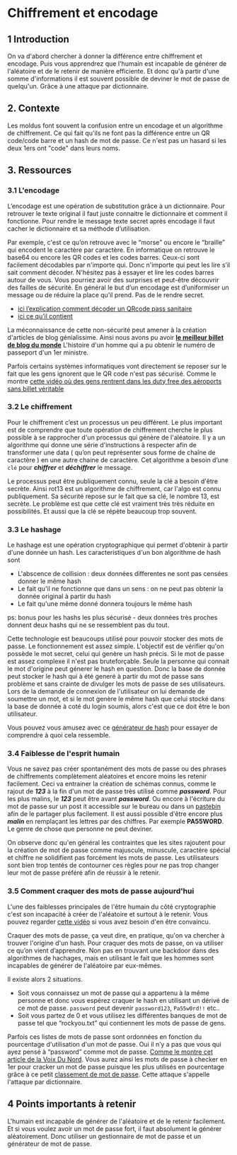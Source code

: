# Chiffrement et encodage

## 1 Introduction
On va d'abord chercher à donner la différence entre chiffrement et encodage. Puis vous apprendrez que l'humain est incapable de générer de l'aléatoire et de le retenir de manière efficiente. Et donc qu'à partir d'une somme d'informations il est souvent possible de deviner le mot de passe de quelqu'un. Grâce à une attaque par dictionnaire.

## 2. Contexte
Les moldus font souvent la confusion entre un encodage et un algorithme de chiffrement. Ce qui fait qu'ils ne font pas la différence entre un QR code/code barre et un hash de mot de passe. Ce n'est pas un hasard si les deux 1ers ont "code" dans leurs noms.

## 3. Ressources
### 3.1 L'encodage
L’encodage est une opération de substitution grâce à un dictionnaire. Pour retrouver le texte original il faut juste connaitre le dictionnaire et comment il fonctionne. Pour rendre le message texte secret après encodage il faut cacher le dictionnaire et sa méthode d’utilisation.

Par exemple, c'est ce qu’on retrouve avec le “morse” ou encore le “braille” qui encodent le caractère par caractère. En informatique on retrouve le base64 ou encore les QR codes et les codes barres. Ceux-ci sont facilement décodables par n'importe qui. Donc n'importe qui peut les lire s’il sait comment décoder. N'hésitez pas à essayer et lire les codes barres autour de vous. Vous pourriez avoir des surprises et peut-être découvrir des failles de sécurité. En général le but d’un encodage est d’uniformiser un message ou de réduire la place qu’il prend. Pas de le rendre secret.

- [ici l’explication comment décoder un QRcode pass sanitaire](https://twitter.com/MathisHammel/status/1418846453590544396?s=20)
- [ici ce qu’il contient](https://twitter.com/cyclOptimiste/status/1400752758098219014?s=20)

La méconnaissance de cette non-sécurité peut amener à la création d'articles de blog génialissime. Ainsi nous avons pu avoir **[le meilleur billet de blog du monde](https://mango.pdf.zone/finding-former-australian-prime-minister-tony-abbotts-passport-number-on-instagram)** L'histoire d'un homme qui a pu obtenir le numéro de passeport d'un 1er ministre.

Parfois certains systèmes informatiques vont directement se reposer sur le fait que les gens ignorent que le QR code n'est pas sécurisé. Comme le montre [cette vidéo où des gens rentrent dans les duty free des aéroports sans billet véritable](https://www.youtube.com/watch?v=qnq0UfOUTlM)

### 3.2 Le chiffrement
Pour le chiffrement c’est un processus un peu différent. Le plus important est de comprendre que toute opération de chiffrement cherche le plus possible à se rapprocher d'un processus qui génère de l'aléatoire. Il y a un algorithme qui donne une série d'instructions à respecter afin de transformer une data ( qu’on peut représenter sous forme de chaîne de caractère ) en une autre chaine de caractère. Cet algorithme a besoin d’une `clé` pour ***chiffrer*** et ***déchiffrer*** le message.

Le processus peut être publiquement connu, seule la clé a besoin d'être secrète. Ainsi rot13 est un algorithme de chiffrement, car  l'algo est connu publiquement. Sa sécurité repose sur le fait que sa clé, le nombre 13, est secrète. Le problème est que cette clé est vraiment très très réduite en possibilités. Et aussi que la clé se répète beaucoup trop souvent.



### 3.3 Le hashage
Le hashage est une opération cryptographique qui permet d'obtenir à partir d'une donnée un hash. Les caracteristiques d'un bon algorithme de hash sont 
- L'abscence de collision : deux données differentes ne sont pas censées donner le même hash  
- Le fait qu'il ne fonctionne que dans un sens : on ne peut pas obtenir la donnée original à partir du hash 
- Le fait qu'une même donné donnera toujours le même hash

ps: bonus pour les hashs les plus sécurisé - deux données très proches donnent deux hashs qui ne se ressemblent pas du tout.

Cette technologie est beaucoups utilisé pour pouvoir stocker des mots de passe. Le fonctionnement est assez simple. 
L'objectif est de vérifier qu'on possède le mot secret, celui qui genère un hash précis. Si le mot de passe est assez complexe il n'est pas bruteforçable. Seule la personne qui connait le mot d'origine peut génerer le hash en question. Donc la base de donnée peut stocker le hash qui à été generé à partir du mot de passe sans problème et sans crainte de divulger les mots de passe de ses utilisateurs. Lors de la demande de connexion de l'utilisateur on lui demande de soumettre un mot, et si le mot genère le même hash que celui stocké dans la base de donnée à coté du login soumis, alors c'est que ce doit être le bon utilisateur. 


Vous pouvez vous amusez avec ce [générateur de hash](https://hashes.com/en/generate/hash) pour essayer de comprendre à quoi cela ressemble.

### 3.4 Faiblesse de l'esprit humain
Vous ne savez pas créer spontanément des mots de passe ou des phrases de chiffrements complètement aléatoires et encore moins les retenir facilement. Ceci va entrainer la création de schémas connus, comme le rajout de ***123*** à la fin d'un mot de passe très utilisé comme ***password***. Pour les plus malins, le ***123*** peut être avant ***password***. Ou encore à l'écriture du mot de passe sur un post it accessible sur le bureau ou dans un [pastebin](pastebin.com) afin de le partager plus facilement. Il est aussi possible d'être encore plus ***malin*** en remplaçant les lettres par des chiffres. Par exemple **PA55W0RD**. Le genre de chose que personne ne peut deviner.

On observe donc qu'en général les contraintes que les sites rajoutent pour la création de mot de passe comme majuscule, minuscule, caractère spécial et chiffre ne solidifient pas forcément les mots de passe. Les utilisateurs sont bien trop tentés de contourner ces règles pour ne pas trop changer leur mot de passe préféré afin de réussir à le retenir.


### 3.5 Comment craquer des mots de passe aujourd'hui
L'une des faiblesses principales de l'être humain du côté cryptographie c'est son incapacité à créer de l'aléatoire et surtout à le retenir. Vous pouvez regarder [cette vidéo](https://www.youtube.com/watch?v=vVXbgbMp0oY) si vous avez besoin d'en être convaincu.

Craquer des mots de passe, ça veut dire, en pratique, qu'on va chercher à trouver l'origine d'un hash. Pour craquer des mots de passe, on va utiliser ce qu’on vient d’apprendre. Non pas en trouvant une backdoor dans des algorithmes de hachages, mais en utilisant le fait que les hommes sont incapables de générer de l'aléatoire par eux-mêmes.

Il existe alors 2 situations.

- Soit vous connaissez un mot de passe qui a appartenu à la même personne et donc vous espérez craquer le hash en utilisant un dérivé de ce mot de passe. `password` peut devenir `password123`, `Pa55w0rd!!` etc..
- Soit vous partez de 0 et vous utilisez les différentes banques de mot de passe tel que “rockyou.txt” qui contiennent les mots de passe de gens.

Parfois ces listes de mots de passe sont ordonnées en fonction du pourcentage d'utilisation d'un mot de passe. Oui il n’y a pas que vous qui ayez pensé à “password” comme mot de passe. [Comme le montre cet article de la Voix Du Nord](https://www.lavoixdunord.fr/1034831/article/2021-06-25/cybersecurite-doudou-ou-marseille-ces-mots-de-passe-les-plus-utilises-en-france). Vous aurez ainsi les mots de passe à checker en 1er pour cracker un mot de passe puisque les plus utilisés en pourcentage grâce à ce petit [classement de mot de passe](https://nordpass.com/json-data/top-worst-passwords/pdfs/worst-passwords-2020-fr.pdf). Cette attaque s'appelle l'attaque par dictionnaire.


## 4 Points importants à retenir
L'humain est incapable de générer de l'aléatoire et de le retenir facilement. Et si vous voulez avoir un mot de passe fort, il faut absolument le générer aléatoirement. Donc utiliser un gestionnaire de mot de passe et un générateur de mot de passe.
